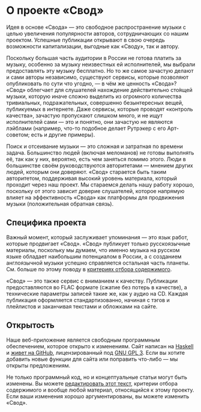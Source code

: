 # О проекте «Свод»

Идея в основе «Свода» — это свободное распространение музыки с целью
увеличения популярности авторов, сотрудничающих со нашим проектом. Успешные
публикации открывают в свою очередь возможности капитализации, выгодные как
«Своду», так и автору.

Поскольку большая часть аудитории в России не готова платить за музыку,
особенно за музыку неизвестных ей исполнителей, мы выбрали предоставлять эту
музыку бесплатно. Но то же самое зачастую делают и сами авторы независимо,
существуют сервисы, которые позволяют опубликовать по сути что угодно, — в
чём же ценность «Свода»? «Свод» облегчает для слушателей нахождение
действительно сто́ящей музыки, которую иначе сложно выделить из огромного
количества тривиальных, подражательных, совершенно безынтересных вещей,
публикуемых в интернете. Даже сервисы, которые проводят «контроль качества»,
зачастую пропускают слишком много, и не ищут исполнителей сами — это и
понятно, они зачастую не являются лэйблами (например, что-то подобное делает
Рутрэкер с его Арт-советом; есть и другие примеры).

Поиск и отсеивание музыки — это сложная и затратная по времени задача.
Большинство людей (включая меломанов) не готовы выполнять её, так как у них,
вероятно, есть чем заняться помимо этого. Люди в большинстве своём
руководствуются авторитетами — мнением других людей, которым они доверяют.
«Свод» старается быть таким авторитетом, поддерживая высокий уровень
материала, который проходит через наш проект. Мы стараемся делать нашу работу
хорошо, поскольку от этого зависит доверие слушателей, которое напрямую
влияет на эффективность «Свода» как платформы для продвижения музыки
(положительная обратная связь).

## Специфика проекта

Важный момент, который заслуживает упоминания — это язык работ, которые
продвигает «Свод». «Свод» публикует только русскоязычные материалы,
поскольку мы думаем, что именно музыка на русском языке обладает наибольшим
потенциалом в России, а с созданием англоязычной музыки успешно справляется
остальная часть планеты. См. больше по этому поводу в
[критериях отбора содержимого](InfoContentR).

«Свод» — это также сервис с вниманием к качеству. Публикации предоставляются
во FLAC формате (сжатие без потерь в качестве), а технические параметры
записей такие же, как у аудио на CD. Каждая публикация оформляется
стандартизованно, начиная с тэгов и плейлистов и заканчивая текстами и
обложками на сайте.

## Открытость

Наше веб-приложение является свободным программным обеспечением, которое
открыто к изменениям. Сайт написан на [Haskell](https://haskell.org) и
[живет на GitHub](https://github.com/svod-music), лицензированный под
[GNU GPL 3](https://www.gnu.org/licenses/gpl-3.0.ru.html). Если вы хотите
добавить новые функции для сайта или поправить что-либо — мы открыты
предложениям.

Не только программный код, но и концептуальные статьи могут быть изменены.
Вы можете
[редактировать этот текст](https://github.com/svod-music/svod-concepts),
критерии отбора содержимого и вообще любой материал, относящийся к этому
проекту. Если ваши изменения хорошо аргументированы, вы можете изменить
«Свод».
